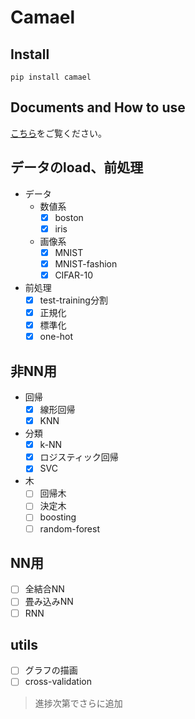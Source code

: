 # Camael

## Install

```
pip install camael
```

## Documents and How to use

[こちら](https://camael.herokuapp.com)をご覧ください。

## データのload、前処理
* データ
    * 数値系
        * [x] boston
        * [x] iris
    * 画像系
        * [x] MNIST
        * [x] MNIST-fashion
        * [x] CIFAR-10

* 前処理
    * [x] test-training分割
    * [x] 正規化
    * [x] 標準化
    * [x] one-hot

## 非NN用
* 回帰
    * [x] 線形回帰
    * [x] KNN

* 分類
    * [x] k-NN
    * [x] ロジスティック回帰
    * [x] SVC

* 木
    * [ ] 回帰木
    * [ ] 決定木
    * [ ] boosting
    * [ ] random-forest

## NN用
* [ ] 全結合NN
* [ ] 畳み込みNN
* [ ] RNN

## utils
* [ ] グラフの描画
* [ ] cross-validation

> 進捗次第でさらに追加
